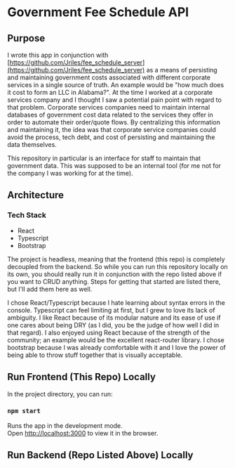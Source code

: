 # Government Fee Schedule API
## Purpose
I wrote this app in conjunction with [https://github.com/Jriles/fee_schedule_server](https://github.com/Jriles/fee_schedule_server) as a means of persisting and maintaining government costs associated with different corporate services in a single source of truth. An example would be "how much does it cost to form an LLC in Alabama?". At the time I worked at a corporate services company and I thought I saw a potential pain point with regard to that problem. Corporate services companies need to maintain internal databases of government cost data related to the services they offer in order to automate their order/quote flows. By centralizing this information and maintaining it, the idea was that corporate service companies could avoid the process, tech debt, and cost of persisting and maintaining the data themselves.

This repository in particular is an interface for staff to maintain that government data. This was supposed to be an internal tool (for me not for the company I was working for at the time).

## Architecture

### Tech Stack
* React
* Typescript
* Bootstrap

The project is headless, meaning that the frontend (this repo) is completely decoupled from the backend. So while you can run this repository locally on its own, you should really run it in conjunction with the repo listed above if you want to CRUD anything. Steps for getting that started are listed there, but I'll add them here as well. 

I chose React/Typescript because I hate learning about syntax errors in the console. Typescript can feel limiting at first, but I grew to love its lack of ambiguity. I like React because of its modular nature and its ease of use if one cares about being DRY (as I did, you be the judge of how well I did in that regard). I also enjoyed using React because of the strength of the community; an example would be the excellent react-router library. I chose bootstrap because I was already comfortable with it and I love the power of being able to throw stuff together that is visually acceptable.

## Run Frontend (This Repo) Locally

In the project directory, you can run:

### `npm start`

Runs the app in the development mode.\
Open [http://localhost:3000](http://localhost:3000) to view it in the browser.


## Run Backend (Repo Listed Above) Locally
